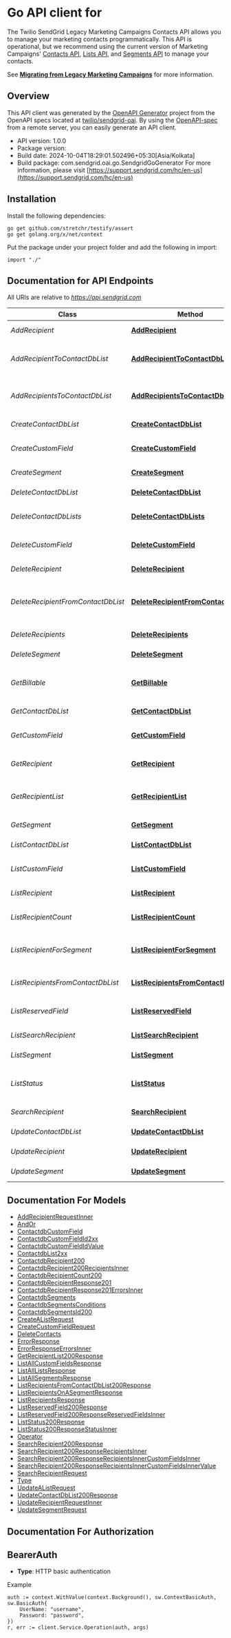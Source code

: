 # Go API client for 

The Twilio SendGrid Legacy Marketing Campaigns Contacts API allows you to manage your marketing contacts programmatically. This API is operational, but we recommend using the current version of Marketing Campaigns' [Contacts API](https://docs.sendgrid.com/api-reference/contacts/), [Lists API](https://docs.sendgrid.com/api-reference/lists/), and [Segments API](https://docs.sendgrid.com/api-reference/segmenting-contacts-v2/) to manage your contacts.

See [**Migrating from Legacy Marketing Campaigns**](https://docs.sendgrid.com/ui/sending-email/migrating-from-legacy-marketing-campaigns) for more information.

## Overview
This API client was generated by the [OpenAPI Generator](https://openapi-generator.tech) project from the OpenAPI specs located at [twilio/sendgrid-oai](https://github.com/twilio/sendgrid-oai/tree/main/spec).  By using the [OpenAPI-spec](https://www.openapis.org/) from a remote server, you can easily generate an API client.

- API version: 1.0.0
- Package version: 
- Build date: 2024-10-04T18:29:01.502496+05:30[Asia/Kolkata]
- Build package: com.sendgrid.oai.go.SendgridGoGenerator
For more information, please visit [https://support.sendgrid.com/hc/en-us](https://support.sendgrid.com/hc/en-us)

## Installation

Install the following dependencies:

```shell
go get github.com/stretchr/testify/assert
go get golang.org/x/net/context
```

Put the package under your project folder and add the following in import:

```golang
import "./"
```

## Documentation for API Endpoints

All URIs are relative to *https://api.sendgrid.com*

Class | Method | HTTP request | Description
------------ | ------------- | ------------- | -------------
*AddRecipient* | [**AddRecipient**](docs/AddRecipient.md#addrecipient) | **Post** /v3/contactdb/recipients | Add recipients
*AddRecipientToContactDbList* | [**AddRecipientToContactDbList**](docs/AddRecipientToContactDbList.md#addrecipienttocontactdblist) | **Post** /v3/contactdb/lists/{ListId}/recipients/{RecipientId} | Add a Single Recipient to a List
*AddRecipientsToContactDbList* | [**AddRecipientsToContactDbList**](docs/AddRecipientsToContactDbList.md#addrecipientstocontactdblist) | **Post** /v3/contactdb/lists/{ListId}/recipients | Add Multiple Recipients to a List
*CreateContactDbList* | [**CreateContactDbList**](docs/CreateContactDbList.md#createcontactdblist) | **Post** /v3/contactdb/lists | Create a List
*CreateCustomField* | [**CreateCustomField**](docs/CreateCustomField.md#createcustomfield) | **Post** /v3/contactdb/custom_fields | Create a Custom Field
*CreateSegment* | [**CreateSegment**](docs/CreateSegment.md#createsegment) | **Post** /v3/contactdb/segments | Create a Segment
*DeleteContactDbList* | [**DeleteContactDbList**](docs/DeleteContactDbList.md#deletecontactdblist) | **Delete** /v3/contactdb/lists/{ListId} | Delete a List
*DeleteContactDbLists* | [**DeleteContactDbLists**](docs/DeleteContactDbLists.md#deletecontactdblists) | **Delete** /v3/contactdb/lists | Delete Multiple lists
*DeleteCustomField* | [**DeleteCustomField**](docs/DeleteCustomField.md#deletecustomfield) | **Delete** /v3/contactdb/custom_fields/{CustomFieldId} | Delete a Custom Field
*DeleteRecipient* | [**DeleteRecipient**](docs/DeleteRecipient.md#deleterecipient) | **Delete** /v3/contactdb/recipients/{RecipientId} | Delete a Recipient
*DeleteRecipientFromContactDbList* | [**DeleteRecipientFromContactDbList**](docs/DeleteRecipientFromContactDbList.md#deleterecipientfromcontactdblist) | **Delete** /v3/contactdb/lists/{ListId}/recipients/{RecipientId} | Delete a Single Recipient from a Single List
*DeleteRecipients* | [**DeleteRecipients**](docs/DeleteRecipients.md#deleterecipients) | **Delete** /v3/contactdb/recipients | Delete Recipients
*DeleteSegment* | [**DeleteSegment**](docs/DeleteSegment.md#deletesegment) | **Delete** /v3/contactdb/segments/{SegmentId} | Delete a segment
*GetBillable* | [**GetBillable**](docs/GetBillable.md#getbillable) | **Get** /v3/contactdb/recipients/billable_count | Retrieve the count of billable recipients
*GetContactDbList* | [**GetContactDbList**](docs/GetContactDbList.md#getcontactdblist) | **Get** /v3/contactdb/lists/{ListId} | Retrieve a single list
*GetCustomField* | [**GetCustomField**](docs/GetCustomField.md#getcustomfield) | **Get** /v3/contactdb/custom_fields/{CustomFieldId} | Retrieve a Custom Field
*GetRecipient* | [**GetRecipient**](docs/GetRecipient.md#getrecipient) | **Get** /v3/contactdb/recipients/{RecipientId} | Retrieve a single recipient
*GetRecipientList* | [**GetRecipientList**](docs/GetRecipientList.md#getrecipientlist) | **Get** /v3/contactdb/recipients/{RecipientId}/lists | Retrieve the lists that a recipient is on
*GetSegment* | [**GetSegment**](docs/GetSegment.md#getsegment) | **Get** /v3/contactdb/segments/{SegmentId} | Retrieve a segment
*ListContactDbList* | [**ListContactDbList**](docs/ListContactDbList.md#listcontactdblist) | **Get** /v3/contactdb/lists | Retrieve all lists
*ListCustomField* | [**ListCustomField**](docs/ListCustomField.md#listcustomfield) | **Get** /v3/contactdb/custom_fields | Retrieve all custom fields
*ListRecipient* | [**ListRecipient**](docs/ListRecipient.md#listrecipient) | **Get** /v3/contactdb/recipients | Retrieve recipients
*ListRecipientCount* | [**ListRecipientCount**](docs/ListRecipientCount.md#listrecipientcount) | **Get** /v3/contactdb/recipients/count | Retrieve a Count of Recipients
*ListRecipientForSegment* | [**ListRecipientForSegment**](docs/ListRecipientForSegment.md#listrecipientforsegment) | **Get** /v3/contactdb/segments/{SegmentId}/recipients | Retrieve recipients on a segment
*ListRecipientsFromContactDbList* | [**ListRecipientsFromContactDbList**](docs/ListRecipientsFromContactDbList.md#listrecipientsfromcontactdblist) | **Get** /v3/contactdb/lists/{ListId}/recipients | Retrieve all recipients on a List
*ListReservedField* | [**ListReservedField**](docs/ListReservedField.md#listreservedfield) | **Get** /v3/contactdb/reserved_fields | Retrieve reserved fields
*ListSearchRecipient* | [**ListSearchRecipient**](docs/ListSearchRecipient.md#listsearchrecipient) | **Get** /v3/contactdb/recipients/search | Search recipients
*ListSegment* | [**ListSegment**](docs/ListSegment.md#listsegment) | **Get** /v3/contactdb/segments | Retrieve all segments
*ListStatus* | [**ListStatus**](docs/ListStatus.md#liststatus) | **Get** /v3/contactdb/status | Get Recipient Upload Status
*SearchRecipient* | [**SearchRecipient**](docs/SearchRecipient.md#searchrecipient) | **Post** /v3/contactdb/recipients/search | Search recipients
*UpdateContactDbList* | [**UpdateContactDbList**](docs/UpdateContactDbList.md#updatecontactdblist) | **Patch** /v3/contactdb/lists/{ListId} | Update a List
*UpdateRecipient* | [**UpdateRecipient**](docs/UpdateRecipient.md#updaterecipient) | **Patch** /v3/contactdb/recipients | Update Recipient
*UpdateSegment* | [**UpdateSegment**](docs/UpdateSegment.md#updatesegment) | **Patch** /v3/contactdb/segments/{SegmentId} | Update a segment


## Documentation For Models

 - [AddRecipientRequestInner](AddRecipientRequestInner.md)
 - [AndOr](AndOr.md)
 - [ContactdbCustomField](ContactdbCustomField.md)
 - [ContactdbCustomFieldId2xx](ContactdbCustomFieldId2xx.md)
 - [ContactdbCustomFieldIdValue](ContactdbCustomFieldIdValue.md)
 - [ContactdbList2xx](ContactdbList2xx.md)
 - [ContactdbRecipient200](ContactdbRecipient200.md)
 - [ContactdbRecipient200RecipientsInner](ContactdbRecipient200RecipientsInner.md)
 - [ContactdbRecipientCount200](ContactdbRecipientCount200.md)
 - [ContactdbRecipientResponse201](ContactdbRecipientResponse201.md)
 - [ContactdbRecipientResponse201ErrorsInner](ContactdbRecipientResponse201ErrorsInner.md)
 - [ContactdbSegments](ContactdbSegments.md)
 - [ContactdbSegmentsConditions](ContactdbSegmentsConditions.md)
 - [ContactdbSegmentsId200](ContactdbSegmentsId200.md)
 - [CreateAListRequest](CreateAListRequest.md)
 - [CreateCustomFieldRequest](CreateCustomFieldRequest.md)
 - [DeleteContacts](DeleteContacts.md)
 - [ErrorResponse](ErrorResponse.md)
 - [ErrorResponseErrorsInner](ErrorResponseErrorsInner.md)
 - [GetRecipientList200Response](GetRecipientList200Response.md)
 - [ListAllCustomFieldsResponse](ListAllCustomFieldsResponse.md)
 - [ListAllListsResponse](ListAllListsResponse.md)
 - [ListAllSegmentsResponse](ListAllSegmentsResponse.md)
 - [ListRecipientsFromContactDbList200Response](ListRecipientsFromContactDbList200Response.md)
 - [ListRecipientsOnASegmentResponse](ListRecipientsOnASegmentResponse.md)
 - [ListRecipientsResponse](ListRecipientsResponse.md)
 - [ListReservedField200Response](ListReservedField200Response.md)
 - [ListReservedField200ResponseReservedFieldsInner](ListReservedField200ResponseReservedFieldsInner.md)
 - [ListStatus200Response](ListStatus200Response.md)
 - [ListStatus200ResponseStatusInner](ListStatus200ResponseStatusInner.md)
 - [Operator](Operator.md)
 - [SearchRecipient200Response](SearchRecipient200Response.md)
 - [SearchRecipient200ResponseRecipientsInner](SearchRecipient200ResponseRecipientsInner.md)
 - [SearchRecipient200ResponseRecipientsInnerCustomFieldsInner](SearchRecipient200ResponseRecipientsInnerCustomFieldsInner.md)
 - [SearchRecipient200ResponseRecipientsInnerCustomFieldsInnerValue](SearchRecipient200ResponseRecipientsInnerCustomFieldsInnerValue.md)
 - [SearchRecipientRequest](SearchRecipientRequest.md)
 - [Type](Type.md)
 - [UpdateAListRequest](UpdateAListRequest.md)
 - [UpdateContactDbList200Response](UpdateContactDbList200Response.md)
 - [UpdateRecipientRequestInner](UpdateRecipientRequestInner.md)
 - [UpdateSegmentRequest](UpdateSegmentRequest.md)


## Documentation For Authorization



## BearerAuth

- **Type**: HTTP basic authentication

Example

```golang
auth := context.WithValue(context.Background(), sw.ContextBasicAuth, sw.BasicAuth{
    UserName: "username",
    Password: "password",
})
r, err := client.Service.Operation(auth, args)
```


